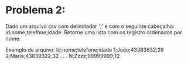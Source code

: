 # Problema 2:

Dado um arquivo csv com delimitador ';' e com o seguinte cabeçalho: id;nome;telefone;idade. 
Retorne uma lista com os registro ordenados por nome.


Exemplo de arquivo:
Id;nome;telefone;idade
1;João;43383832;28
2;Maria;43839322;32
.
.
.
N;Zzzz;99999999;12